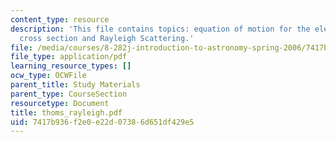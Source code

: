 ```yaml
---
content_type: resource
description: 'This file contains topics: equation of motion for the electron, scaterring
  cross section and Rayleigh Scattering.'
file: /media/courses/8-282j-introduction-to-astronomy-spring-2006/7417b936f2e0e22d07386d651df429e5_thoms_rayleigh.pdf
file_type: application/pdf
learning_resource_types: []
ocw_type: OCWFile
parent_title: Study Materials
parent_type: CourseSection
resourcetype: Document
title: thoms_rayleigh.pdf
uid: 7417b936-f2e0-e22d-0738-6d651df429e5
---
```

